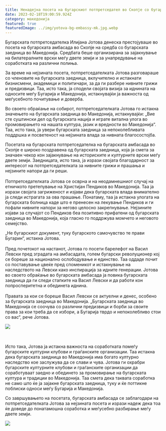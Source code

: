 ```yaml
---
title: Ненадејна посета на бугарскиот потпретседател во Скопје со бугарската заедница
date: 2023-02-18T19:00:59.924Z
category: македонија
featured: true
featuredImage: ../img/yotova-bg-embassy-mk.jpg.webp
---
```


Бугарската потпретседателка Илијана Јотова денеска престојуваше во посета на бугарската амбасада во Скопје на средба со бугарската заедница во Македонија. Средбата беше организирана за зајакнување на билатералните врски меѓу двете земји и за унапредување на соработката на различни полиња.

За време на нејзината посета, потпретседателката Јотова разговараше со членовите на бугарската заедница, вклучително и истакнати бизнисмени, академици и политичари, за да ги разбере нивните грижи и предизвици. Таа, исто така, ја сподели својата визија за иднината на односите меѓу Бугарија и Македонија, истакнувајќи ја важноста од меѓусебното почитување и доверба.

Во своето обраќање на собирот, потпретседателката Јотова го истакна значењето на бугарската заедница во Македонија, истакнувајќи: „Вие сте суштински дел од бугарската нација и играте витална улога во промовирањето на нашата култура, јазик и вредности во Македонија“. Таа, исто така, ја увери бугарската заедница за непоколебливата поддршка и посветеност на нејзината влада за нивната благосостојба.

Посетата на бугарската потпретседателка на бугарската амбасада во Скопје е широко поздравена од бугарската заедница, која ја смета за значаен чекор кон зајакнување на историските и културните врски меѓу двете земји. Заедницата, исто така, ја изрази својата благодарност за интересот на потпретседателката за нивните грижи и прашања и нејзините напори да ги реши.\
\
Потпретседателката Јотова се осврна и на неодамнешниот случај на етничкото претепување на Христијан Пендиков во Македонија. Таа ја изрази својата загриженост и изјави дека бугарската влада внимателно ја следи истрагата за ова прашање. Понатаму, таа ја истакна улогата на бугарската болница каде што е пренесен на лекување Пендиков и ги пофали нивните напори за негово целосно закрепнување. Нејзините изјави за случајот со Пендиков беа позитивно прифатени од бугарската заедница во Македонија, која гласно го поддржува момчето и неговото семејство.

„Не бугарскиот документ, туку бугарското самочувство те прави Бугарин“, истакна Јотова.\
\
Пред почетокот на настанот, Јотова го посети барелефот на Васил Левски пред зградата на амбасадата, голем бугарски револуционер кој се бореше за национално ослободување и единство. Таа оддаде почит со поставување цвеќе пред споменикот и истакнување на наследството на Левски како инспирација за идните генерации. Јотова во своето обраќање во бугарската амбасада ја повика бугарската заедница да ги следи стапките на Васил Левски и да работи кон попросперитетна и обединета иднина. \
\
Правата за кои се бореше Васил Левски се актуелни и денес, особено за бугарската заедница во Македонија. „Бугарската заедница во Македонија се соочува со различни предизвици и борби за своите права за кои треба да се избори, а Бугарија тврдо и непоколебливо стои со вас“, рече Јотова.

![](../img/yotova-levski.jpg.webp)

\
\
Исто така, Јотова ја истакна важноста на соработката помеѓу бугарските културни клубови и граѓанските организации. Таа истакна дека бугарската заедница во Македонија има богато културно наследство кое заслужува да се слави и чува. Јотова ги охрабри бугарските културните клубови и граѓанските организации да соработуваат заедно и обединето за промовирање на бугарската култура и традиции во Македонија. Таа смета дека таквата соработка не само што ќе ја зајакне бугарската заедница, туку и ќе поттикне поблиски односи меѓу Бугарија и Македонија.

Со завршувањето на посетата, бугарската амбасада се заблагодари на потпретседателката Јотова за нејзината посета и изрази надеж дека тоа ќе доведе до понатамошна соработка и меѓусебно разбирање меѓу двете земји.

![](../img/yotova-bg-embassy-enterance.jpg.webp)
